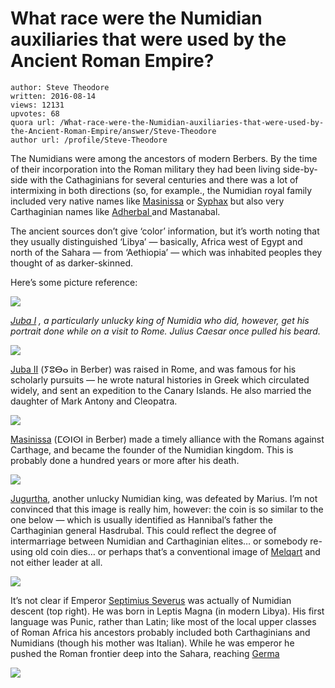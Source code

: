 # What race were the Numidian auxiliaries that were used by the Ancient Roman Empire?

	author: Steve Theodore
	written: 2016-08-14
	views: 12131
	upvotes: 68
	quora url: /What-race-were-the-Numidian-auxiliaries-that-were-used-by-the-Ancient-Roman-Empire/answer/Steve-Theodore
	author url: /profile/Steve-Theodore


The Numidians were among the ancestors of modern Berbers. By the time of their incorporation into the Roman military they had been living side-by-side with the Cathaginians for several centuries and there was a lot of intermixing in both directions (so, for example., the Numidian royal family included very native names like [Masinissa](https://en.wikipedia.org/wiki/Masinissa) or [Syphax](https://en.wikipedia.org/wiki/Syphax) but also very Carthaginian names like [Adherbal ](https://en.wikipedia.org/wiki/Adherbal_(king_of_Numidia))and Mastanabal.

The ancient sources don’t give ‘color’ information, but it’s worth noting that they usually distinguished ‘Libya’ — basically, Africa west of Egypt and north of the Sahara — from ‘Aethiopia’ — which was inhabited peoples they thought of as darker-skinned.

Here’s some picture reference:

![](https://qph.fs.quoracdn.net/main-qimg-389f9ce60de72d239fc41915a0414775-c)

_[Juba I](https://en.wikipedia.org/wiki/Juba_I_of_Numidia)_ _, a particularly unlucky king of Numidia who did, however, get his portrait done while on a visit to Rome. Julius Caesar once pulled his beard._ 

![](https://qph.fs.quoracdn.net/main-qimg-446bc83521256293be13aa88df8a957b)

[Juba II](https://en.wikipedia.org/wiki/Juba_II) (ⵢⵓⴱⴰ in Berber) was raised in Rome, and was famous for his scholarly pursuits — he wrote natural histories in Greek which circulated widely, and sent an expedition to the Canary Islands. He also married the daughter of Mark Antony and Cleopatra.

![](https://qph.fs.quoracdn.net/main-qimg-b4fc64ff0ac3232cae32341712527cdf)

[Masinissa](https://en.wikipedia.org/wiki/Masinissa) (ⵎⵙⵏⵙⵏ in Berber) made a timely alliance with the Romans against Carthage, and became the founder of the Numidian kingdom. This is probably done a hundred years or more after his death.

![](https://qph.fs.quoracdn.net/main-qimg-b44246f24f981ad62cef143c1287a69e-c)

[Jugurtha](https://en.wikipedia.org/wiki/Jugurtha), another unlucky Numidian king, was defeated by Marius. I’m not convinced that this image is really him, however: the coin is so similar to the one below — which is usually identified as Hannibal’s father the Carthaginian general Hasdrubal. This could reflect the degree of intermarriage between Numidian and Carthaginian elites… or somebody re-using old coin dies… or perhaps that’s a conventional image of [Melqart](https://en.wikipedia.org/wiki/Melqart) and not either leader at all.

![](https://qph.fs.quoracdn.net/main-qimg-affb5eb3772fc4be745edeaca69bf13c)

It’s not clear if Emperor [Septimius Severus](https://en.wikipedia.org/wiki/Septimius_Severus) was actually of Numidian descent (top right). He was born in Leptis Magna (in modern Libya). His first language was Punic, rather than Latin; like most of the local upper classes of Roman Africa his ancestors probably included both Carthaginians and Numidians (though his mother was Italian). While he was emperor he pushed the Roman frontier deep into the Sahara, reaching [Germa](http://www.lexicorient.com/libya/germa.htm)

![](https://qph.fs.quoracdn.net/main-qimg-e5f70d5ad9a07df9397fbae45307b203)

